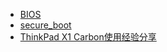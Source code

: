 *  [BIOS](https://zh.wikipedia.org/wiki/BIOS)
  *  [secure_boot](http://www.ruanyifeng.com/blog/2013/01/secure_boot.html)
  *  [ThinkPad X1 Carbon使用经验分享](http://wsgzao.github.io/post/thinkpad/)

